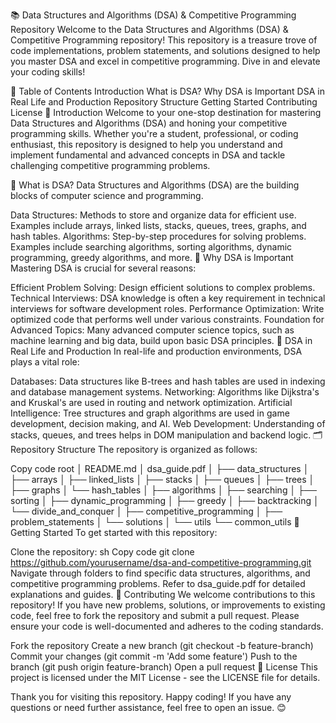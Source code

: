 📚 Data Structures and Algorithms (DSA) & Competitive Programming Repository
Welcome to the Data Structures and Algorithms (DSA) & Competitive Programming repository! This repository is a treasure trove of code implementations, problem statements, and solutions designed to help you master DSA and excel in competitive programming. Dive in and elevate your coding skills!

📑 Table of Contents
Introduction
What is DSA?
Why DSA is Important
DSA in Real Life and Production
Repository Structure
Getting Started
Contributing
License
🔰 Introduction
Welcome to your one-stop destination for mastering Data Structures and Algorithms (DSA) and honing your competitive programming skills. Whether you're a student, professional, or coding enthusiast, this repository is designed to help you understand and implement fundamental and advanced concepts in DSA and tackle challenging competitive programming problems.

📘 What is DSA?
Data Structures and Algorithms (DSA) are the building blocks of computer science and programming.

Data Structures: Methods to store and organize data for efficient use. Examples include arrays, linked lists, stacks, queues, trees, graphs, and hash tables.
Algorithms: Step-by-step procedures for solving problems. Examples include searching algorithms, sorting algorithms, dynamic programming, greedy algorithms, and more.
🌟 Why DSA is Important
Mastering DSA is crucial for several reasons:

Efficient Problem Solving: Design efficient solutions to complex problems.
Technical Interviews: DSA knowledge is often a key requirement in technical interviews for software development roles.
Performance Optimization: Write optimized code that performs well under various constraints.
Foundation for Advanced Topics: Many advanced computer science topics, such as machine learning and big data, build upon basic DSA principles.
🚀 DSA in Real Life and Production
In real-life and production environments, DSA plays a vital role:

Databases: Data structures like B-trees and hash tables are used in indexing and database management systems.
Networking: Algorithms like Dijkstra's and Kruskal's are used in routing and network optimization.
Artificial Intelligence: Tree structures and graph algorithms are used in game development, decision making, and AI.
Web Development: Understanding of stacks, queues, and trees helps in DOM manipulation and backend logic.
🗂️ Repository Structure
The repository is organized as follows:

Copy code
root
│   README.md
│   dsa_guide.pdf
│
├── data_structures
│   ├── arrays
│   ├── linked_lists
│   ├── stacks
│   ├── queues
│   ├── trees
│   ├── graphs
│   └── hash_tables
│
├── algorithms
│   ├── searching
│   ├── sorting
│   ├── dynamic_programming
│   ├── greedy
│   ├── backtracking
│   └── divide_and_conquer
│
├── competitive_programming
│   ├── problem_statements
│   └── solutions
│
└── utils
    └── common_utils
🏁 Getting Started
To get started with this repository:

Clone the repository:
sh
Copy code
git clone https://github.com/yourusername/dsa-and-competitive-programming.git
Navigate through folders to find specific data structures, algorithms, and competitive programming problems.
Refer to dsa_guide.pdf for detailed explanations and guides.
🤝 Contributing
We welcome contributions to this repository! If you have new problems, solutions, or improvements to existing code, feel free to fork the repository and submit a pull request. Please ensure your code is well-documented and adheres to the coding standards.

Fork the repository
Create a new branch (git checkout -b feature-branch)
Commit your changes (git commit -m 'Add some feature')
Push to the branch (git push origin feature-branch)
Open a pull request
📜 License
This project is licensed under the MIT License - see the LICENSE file for details.

Thank you for visiting this repository. Happy coding! If you have any questions or need further assistance, feel free to open an issue. 😊